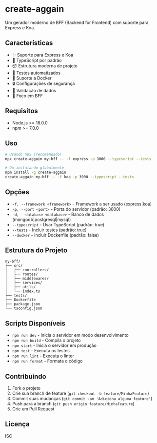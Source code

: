 # create-aggain

Um gerador moderno de BFF (Backend for Frontend) com suporte para Express e Koa.

## Características

- ✨ Suporte para Express e Koa
- 🚀 TypeScript por padrão
- 📦 Estrutura moderna de projeto
- 🧪 Testes automatizados
- 🐳 Suporte a Docker
- 🔒 Configurações de segurança
- 📝 Validação de dados
- 🎯 Foco em BFF

## Requisitos

- Node.js >= 18.0.0
- npm >= 7.0.0

## Uso

```bash
# Usando npx (recomendado)
npx create-aggain my-bff -- -f express -p 3000 --typescript --tests

# Ou instalando globalmente
npm install -g create-aggain
create-aggain my-bff -- -f koa -p 3000 --typescript --tests
```

## Opções

- `-f, --framework <framework>` - Framework a ser usado (express|koa)
- `-p, --port <port>` - Porta do servidor (padrão: 3000)
- `-d, --database <database>` - Banco de dados (mongodb|postgresql|mysql)
- `--typescript` - Usar TypeScript (padrão: true)
- `--tests` - Incluir testes (padrão: true)
- `--docker` - Incluir Dockerfile (padrão: false)

## Estrutura do Projeto

```
my-bff/
├── src/
│   ├── controllers/
│   ├── routes/
│   ├── middlewares/
│   ├── services/
│   ├── utils/
│   └── index.ts
├── tests/
├── Dockerfile
├── package.json
└── tsconfig.json
```

## Scripts Disponíveis

- `npm run dev` - Inicia o servidor em modo desenvolvimento
- `npm run build` - Compila o projeto
- `npm start` - Inicia o servidor em produção
- `npm test` - Executa os testes
- `npm run lint` - Executa o linter
- `npm run format` - Formata o código

## Contribuindo

1. Fork o projeto
2. Crie sua branch de feature (`git checkout -b feature/MinhaFeature`)
3. Commit suas mudanças (`git commit -am 'Adiciona alguma feature'`)
4. Push para a branch (`git push origin feature/MinhaFeature`)
5. Crie um Pull Request

## Licença

ISC
